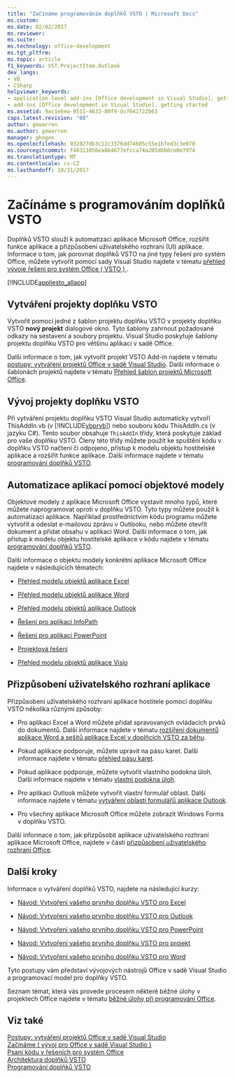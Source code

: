 ```yaml
---
title: "Začínáme programováním doplňků VSTO | Microsoft Docs"
ms.custom: 
ms.date: 02/02/2017
ms.reviewer: 
ms.suite: 
ms.technology: office-development
ms.tgt_pltfrm: 
ms.topic: article
f1_keywords: VST.ProjectItem.Outlook
dev_langs:
- VB
- CSharp
helpviewer_keywords:
- application-level add-ins [Office development in Visual Studio], getting started
- add-ins [Office development in Visual Studio], getting started
ms.assetid: 9ac1e6ea-9511-4633-80f9-dc7641f22b63
caps.latest.revision: "60"
author: gewarren
ms.author: gewarren
manager: ghogen
ms.openlocfilehash: 932827db3c12c3376dd74605c55e1bfed3c3e978
ms.sourcegitcommit: f40311056ea0b4677efcca74a285dbb0ce0e7974
ms.translationtype: MT
ms.contentlocale: cs-CZ
ms.lasthandoff: 10/31/2017
---
```

# <a name="getting-started-programming-vsto-add-ins"></a>Začínáme s programováním doplňků VSTO
  Doplňků VSTO slouží k automatizaci aplikace Microsoft Office, rozšířit funkce aplikace a přizpůsobení uživatelského rozhraní (UI) aplikace. Informace o tom, jak porovnat doplňků VSTO na jiné typy řešení pro systém Office, můžete vytvořit pomocí sady Visual Studio najdete v tématu [přehled vývoje řešení pro systém Office &#40; VSTO &#41; ](../vsto/office-solutions-development-overview-vsto.md).  
  
 [!INCLUDE[appliesto_allapp](../vsto/includes/appliesto-allapp-md.md)]  
  
## <a name="creating-vsto-add-in-projects"></a>Vytváření projekty doplňku VSTO  
 Vytvořit pomocí jedné z šablon projektu doplňku VSTO v projekty doplňku VSTO **nový projekt** dialogové okno. Tyto šablony zahrnout požadované odkazy na sestavení a soubory projektu. Visual Studio poskytuje šablony projektu doplňku VSTO pro většinu aplikací v sadě Office.  
  
 Další informace o tom, jak vytvořit projekt VSTO Add-in najdete v tématu [postupy: vytváření projektů Office v sadě Visual Studio](../vsto/how-to-create-office-projects-in-visual-studio.md). Další informace o šablonách projektů najdete v tématu [Přehled šablon projektů Microsoft Office](../vsto/office-project-templates-overview.md).  
  
## <a name="developing-vsto-add-in-projects"></a>Vývoj projekty doplňku VSTO  
 Při vytváření projektu doplňku VSTO Visual Studio automaticky vytvoří ThisAddIn.vb (v [!INCLUDE[vbprvb](../sharepoint/includes/vbprvb-md.md)]) nebo souboru kódu ThisAddIn.cs (v jazyku C#). Tento soubor obsahuje `ThisAddIn` třídy, která poskytuje základ pro vaše doplňku VSTO. Členy této třídy můžete použít ke spuštění kódu v doplňku VSTO načtení či odpojeno, přístup k modelu objektu hostitelské aplikace a rozšířit funkce aplikace. Další informace najdete v tématu [programování doplňků VSTO](../vsto/programming-vsto-add-ins.md).  
  
## <a name="automating-applications-by-using-the-object-models"></a>Automatizace aplikací pomocí objektové modely  
 Objektové modely z aplikace Microsoft Office vystavit mnoho typů, které můžete naprogramovat oproti v doplňku VSTO. Tyto typy můžete použít k automatizaci aplikace. Například prostřednictvím kódu programu můžete vytvořit a odeslat e-mailovou zprávu v Outlooku, nebo můžete otevřít dokument a přidat obsahu v aplikaci Word. Další informace o tom, jak přístup k modelu objektu hostitelské aplikace v kódu najdete v tématu [programování doplňků VSTO](../vsto/programming-vsto-add-ins.md).  
  
 Další informace o objektu modely konkrétní aplikace Microsoft Office najdete v následujících tématech:  
  
-   [Přehled modelu objektů aplikace Excel](../vsto/excel-object-model-overview.md)  
  
-   [Přehled modelu objektů aplikace Word](../vsto/word-object-model-overview.md)  
  
-   [Přehled modelu objektů aplikace Outlook](../vsto/outlook-object-model-overview.md)  
  
-   [Řešení pro aplikaci InfoPath](../vsto/infopath-solutions.md)  
  
-   [Řešení pro aplikaci PowerPoint](../vsto/powerpoint-solutions.md)  
  
-   [Projektová řešení](../vsto/project-solutions.md)  
  
-   [Přehled modelu objektů aplikace Visio](../vsto/visio-object-model-overview.md)  
  
## <a name="customizing-the-user-interface-of-applications"></a>Přizpůsobení uživatelského rozhraní aplikace  
 Přizpůsobení uživatelského rozhraní aplikace hostitele pomocí doplňku VSTO několika různými způsoby:  
  
-   Pro aplikaci Excel a Word můžete přidat spravovaných ovládacích prvků do dokumentů. Další informace najdete v tématu [rozšíření dokumentů aplikace Word a sešitů aplikace Excel v doplňcích VSTO za běhu](../vsto/extending-word-documents-and-excel-workbooks-in-vsto-add-ins-at-run-time.md).  
  
-   Pokud aplikace podporuje, můžete upravit na pásu karet. Další informace najdete v tématu [přehled pásu karet](../vsto/ribbon-overview.md).  
  
-   Pokud aplikace podporuje, můžete vytvořit vlastního podokna úloh. Další informace najdete v tématu [vlastní podokna úloh](../vsto/custom-task-panes.md).  
  
-   Pro aplikaci Outlook můžete vytvořit vlastní formulář oblast. Další informace najdete v tématu [vytváření oblastí formulářů aplikace Outlook](../vsto/creating-outlook-form-regions.md).  
  
-   Pro všechny aplikace Microsoft Office můžete zobrazit Windows Forms v doplňku VSTO.  
  
 Další informace o tom, jak přizpůsobit aplikace uživatelského rozhraní aplikace Microsoft Office, najdete v části [přizpůsobení uživatelského rozhraní Office](../vsto/office-ui-customization.md).  
  
## <a name="next-steps"></a>Další kroky  
 Informace o vytváření doplňků VSTO, najdete na následující kurzy:  
  
-   [Návod: Vytvoření vašeho prvního doplňku VSTO pro Excel](../vsto/walkthrough-creating-your-first-vsto-add-in-for-excel.md)  
  
-   [Návod: Vytvoření vašeho prvního doplňku VSTO pro Outlook](../vsto/walkthrough-creating-your-first-vsto-add-in-for-outlook.md)  
  
-   [Návod: Vytvoření vašeho prvního doplňku VSTO pro PowerPoint](../vsto/walkthrough-creating-your-first-vsto-add-in-for-powerpoint.md)  
  
-   [Návod: Vytvoření vašeho prvního doplňku VSTO pro projekt](../vsto/walkthrough-creating-your-first-vsto-add-in-for-project.md)  
  
-   [Návod: Vytvoření vašeho prvního doplňku VSTO pro Word](../vsto/walkthrough-creating-your-first-vsto-add-in-for-word.md)  
  
 Tyto postupy vám představí vývojových nástrojů Office v sadě Visual Studio a programovací model pro doplňky VSTO.  
  
 Seznam témat, která vás provede procesem některé běžné úlohy v projektech Office najdete v tématu [běžné úlohy při programování Office](../vsto/common-tasks-in-office-programming.md).  
  
## <a name="see-also"></a>Viz také  
 [Postupy: vytváření projektů Office v sadě Visual Studio](../vsto/how-to-create-office-projects-in-visual-studio.md)   
 [Začínáme &#40; vývoj pro Office v sadě Visual Studio &#41;](../vsto/getting-started-office-development-in-visual-studio.md)   
 [Psaní kódu v řešeních pro systém Office](../vsto/writing-code-in-office-solutions.md)   
 [Architektura doplňků VSTO](../vsto/architecture-of-vsto-add-ins.md)   
 [Programování doplňků VSTO](../vsto/programming-vsto-add-ins.md)  
  
  